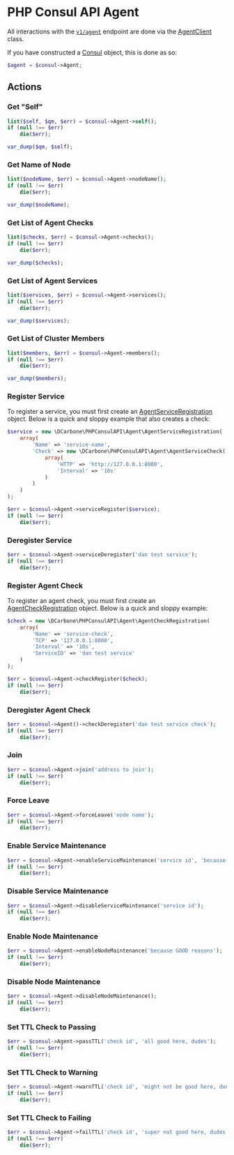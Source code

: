 # PHP Consul API Agent

All interactions with the [`v1/agent`](https://www.consul.io/docs/agent/http/agent.html) endpoint are done
via the [AgentClient](../src/Agent/AgentClient.php) class.

If you have constructed a [Consul](../src/Consul.php) object, this is done as so:

```php
$agent = $consul->Agent;
```

## Actions

### Get "Self"

```php
list($self, $qm, $err) = $consul->Agent->self();
if (null !== $err)
    die($err);

var_dump($qm, $self);
```

### Get Name of Node

```php
list($nodeName, $err) = $consul->Agent->nodeName();
if (null !== $err)
    die($err);

var_dump($nodeName);
```

### Get List of Agent Checks

```php
list($checks, $err) = $consul->Agent->checks();
if (null !== $err)
    die($err);

var_dump($checks);
```

### Get List of Agent Services

```php
list($services, $err) = $consul->Agent->services();
if (null !== $err)
    die($err);

var_dump($services);
```

### Get List of Cluster Members

```php
list($members, $err) = $consul->Agent->members();
if (null !== $err)
    die($err);

var_dump($members);
```

### Register Service

To register a service, you must first create an [AgentServiceRegistration](../src/Agent/AgentServiceRegistration.php)
object.  Below is a quick and sloppy example that also creates a check:

```php
$service = new \DCarbone\PHPConsulAPI\Agent\AgentServiceRegistration(
    array(
        'Name' => 'service-name',
        'Check' => new \DCarbone\PHPConsulAPI\Agent\AgentServiceCheck(
            array(
                'HTTP' => 'http://127.0.0.1:8000',
                'Interval' => '10s'
            )
        )
    )
);

$err = $consul->Agent->serviceRegister($service);
if (null !== $err)
    die($err);
```

### Deregister Service

```php
$err = $consul->Agent->serviceDeregister('dan test service');
if (null !== $err)
    die($err);
```

### Register Agent Check

To register an agent check, you must first create an [AgentCheckRegistration](../src/Agent/AgentCheckRegistration.php)
object.  Below is a quick and sloppy example:

```php
$check = new \DCarbone\PHPConsulAPI\Agent\AgentCheckRegistration(
    array(
        'Name' => 'service-check',
        'TCP' => '127.0.0.1:8000',
        'Interval' => '10s',
        'ServiceID' => 'dan test service'
    )
);

$err = $consul->Agent->checkRegister($check);
if (null !== $err)
    die($err);
```

### Deregister Agent Check

```php
$err = $consul->Agent()->checkDeregister('dan test service check');
if (null !== $err)
    die($err);
```

### Join

```php
$err = $consul->Agent->join('address to join');
if (null !== $err)
    die($err);
```

### Force Leave

```php
$err = $consul->Agent->forceLeave('node name');
if (null !== $err)
    die($err);
```

### Enable Service Maintenance

```php
$err = $consul->Agent->enableServiceMaintenance('service id', 'because reasons');
if (null !== $err)
    die($err);
```

### Disable Service Maintenance

```php
$err = $consul->Agent->disableServiceMaintenance('service id');
if (null !== $er)
    die($err);
```

### Enable Node Maintenance

```php
$err = $consul->Agent->enableNodeMaintenance('because GOOD reasons');
if (null !== $err)
    die($err);
```

### Disable Node Maintenance

```php
$err = $consul->Agent->disableNodeMaintenance();
if (null !== $err)
    die($err);
```

### Set TTL Check to Passing

```php
$err = $consul->Agent->passTTL('check id', 'all good here, dudes');
if (null !== $err)
    die($err);
```

### Set TTL Check to Warning

```php
$err = $consul->Agent->warnTTL('check id', 'might not be good here, dudes');
if (null !== $err)
    die($err);
```

### Set TTL Check to Failing

```php
$err = $consul->Agent->failTTL('check id', 'super not good here, dudes.');
if (null !== $err)
    die($err);
```
